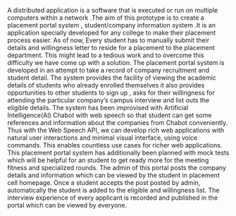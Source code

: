 A distributed application is a software that is executed or run on multiple computers within a network .The aim of this prototype is to create a placement portal system , student/company information  system .It is an application specially developed for any college to make their placement process easier. As of now, Every student has to manually submit their details and willingness letter to reside for a placement to the placement department. This might lead to a tedious work and to overcome this difficulty we have come up with a solution. The  placement portal system is developed in an attempt to take a record of company recruitment  and student detail. The system provides the facility of viewing the academic details of  students who already enrolled themselves it also provides opportunities to other students to sign up , asks for their willingness for attending the particular company’s campus interview and list outs the eligible details. The system has been improvised with Artificial Intelligence(AI) Chabot with web speech so that student can get some references and information about the companies from Chabot conveniently. Thus with the Web Speech API, we can develop rich web applications with natural user interactions and minimal visual interface, using voice commands. This enables countless use cases for richer web applications. This placement portal  system  has additionally been planned with mock tests which will be helpful for an student to get ready more for the meeting fitness and specialized rounds. The admin of this portal posts the company details and information which can be viewed by the student in placement cell homepage. Once a student accepts the post posted by admin, automatically the student is added to the eligible and willingness list. The interview experience of every applicant  is recorded and published in the portal which can be viewed by everyone.
